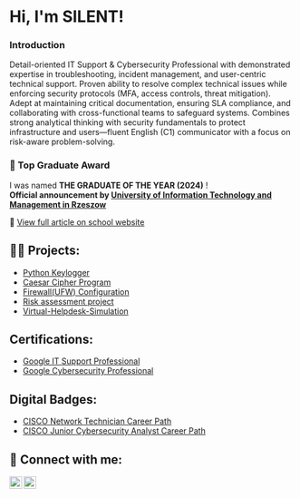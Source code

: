 <h1>Hi, I'm SILENT!</h1>

<h3>Introduction</h3>
Detail-oriented IT Support & Cybersecurity Professional with demonstrated expertise in troubleshooting, incident management, and user-centric technical support. Proven ability to resolve complex technical issues while enforcing security protocols (MFA, access controls, threat mitigation). Adept at maintaining critical documentation, ensuring SLA compliance, and collaborating with cross-functional teams to safeguard systems. Combines strong analytical thinking with security fundamentals to protect infrastructure and users—fluent English (C1) communicator with a focus on risk-aware problem-solving.


### 🏅 Top Graduate Award  
I was named **THE GRADUATE OF THE YEAR (2024)** !   
**Official announcement by [University of Information Technology and Management in Rzeszow](https://en.uitm.edu.eu/)**  


📰 [View full article on school website](https://en.uitm.edu.eu/news/graduation-ceremony-at-uitm/)  



<h2>👨‍💻  Projects:</h2>

- [Python Keylogger](https://github.com/SilentMuchaz/Python-Keylogger)
- [Caesar Cipher Program](https://github.com/SilentMuchaz/Caesar-Cipher-Program)
- [Firewall(UFW) Configuration](https://github.com/SilentMuchaz/Configure-a-Firewall-UFW-)
- [Risk assessment project](https://github.com/SilentMuchaz/Risk-assessment-project)
- [Virtual-Helpdesk-Simulation ](https://github.com/SilentMuchaz/Virtual-Helpdesk-Simulation)

<h2>Certifications:</h2>

- [Google IT Support Professional](https://coursera.org/share/5c8a5cc3bd4922ca14b28063edf20312)
- [Google Cybersecurity Professional](https://coursera.org/share/2521e7566e8decb3d3a5a1a7cf951c7b)

<h2>Digital Badges:</h2>

- [CISCO Network Technician Career Path](https://www.credly.com/badges/9fe4df8e-9df3-48cd-bf5d-5661adb8e1da/public_url)
- [CISCO Junior Cybersecurity Analyst Career Path](https://www.credly.com/badges/07e8a2fa-3b1d-4b91-b9c4-14b1dff12e91/public_url)



<h2> 🤳 Connect with me:</h2>

[<img align="left" alt="silent | LinkedIn" width="22px" src="https://img.icons8.com/?size=100&id=13930&format=png&color=000000" />][linkedin]

[<img align="left" alt="silent | Instagram" width="22px" src="https://img.icons8.com/?size=100&id=32323&format=png&color=000000" />][instagram]


[instagram]: https://www.instagram.com/_silento.m_/
[linkedin]: https://www.linkedin.com/in/silent-mucharira

<!--
**SilentMuchaz/SilentMuchaz** is a ✨ _special_ ✨ repository because its `README.md` (this file) appears on your GitHub profile.

Here are some ideas to get you started:

- 🔭 I’m currently working on ...
- 🌱 I’m currently learning ...
- 👯 I’m looking to collaborate on ...
- 🤔 I’m looking for help with ...
- 💬 Ask me about ...
- 📫 How to reach me: ...
- 😄 Pronouns: ...
- ⚡ Fun fact: ...
-->

